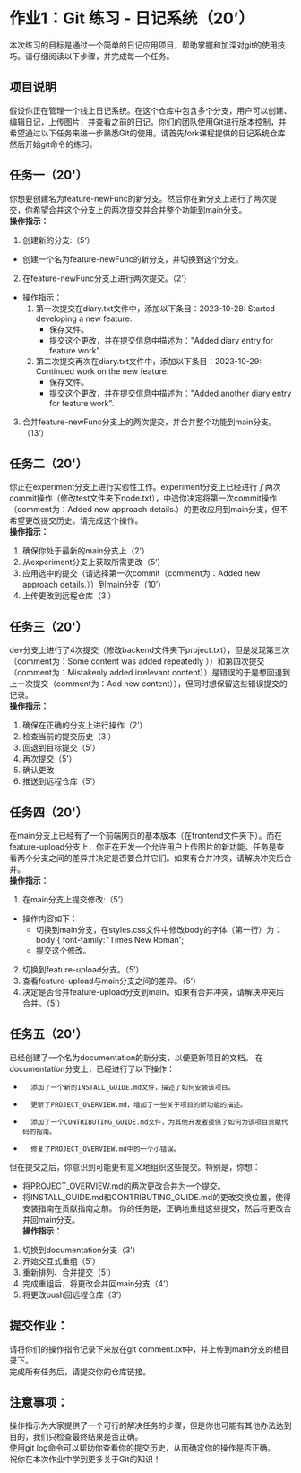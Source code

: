 # 作业1：Git 练习 - 日记系统（20’）

本次练习的目标是通过一个简单的日记应用项目，帮助掌握和加深对git的使用技巧。请仔细阅读以下步骤，并完成每一个任务。

## 项目说明
假设你正在管理一个线上日记系统。在这个仓库中包含多个分支，用户可以创建、编辑日记，上传图片，并查看之前的日记。你们的团队使用Git进行版本控制，并希望通过以下任务来进一步熟悉Git的使用。请首先fork课程提供的日记系统仓库然后开始git命令的练习。

## 任务一（20'）
你想要创建名为feature-newFunc的新分支。然后你在新分支上进行了两次提交，你希望合并这个分支上的两次提交并合并整个功能到main分支。  
**操作指示：**
1. 创建新的分支:（5‘）
* 创建一个名为feature-newFunc的新分支，并切换到这个分支。
2. 在feature-newFunc分支上进行两次提交。（2‘）
* 操作指示：  
  1) 第一次提交在diary.txt文件中，添加以下条目：2023-10-28: Started developing a new feature.  
     * 保存文件。
     * 提交这个更改，并在提交信息中描述为："Added diary entry for feature work".  
  2) 第二次提交再次在diary.txt文件中，添加以下条目：2023-10-29: Continued work on the new feature.  
     * 保存文件。
     * 提交这个更改，并在提交信息中描述为："Added another diary entry for feature work".
3. 合并feature-newFunc分支上的两次提交，并合并整个功能到main分支。（13‘）

## 任务二（20'）
你正在experiment分支上进行实验性工作。experiment分支上已经进行了两次commit操作（修改test文件夹下node.txt），中途你决定将第一次commit操作（comment为：Added new approach details.）的更改应用到main分支，但不希望更改提交历史。请完成这个操作。  
**操作指示：**
1. 确保你处于最新的main分支上（2’）  
2. 从experiment分支上获取所需更改（5’）  
3. 应用选中的提交（请选择第一次commit（comment为：Added new approach details.））到main分支（10’）  
4. 上传更改到远程仓库（3’）

## 任务三（20'）
dev分支上进行了4次提交（修改backend文件夹下project.txt），但是发现第三次（comment为：Some content was added repeatedly ））和第四次提交（comment为：Mistakenly added irrelevant content））是错误的于是想回退到上一次提交（comment为：Add new content）），但同时想保留这些错误提交的记录。  
**操作指示：**
1. 确保在正确的分支上进行操作（2’） 
2. 检查当前的提交历史（3’） 
3. 回退到目标提交（5’） 
4. 再次提交（5’） 
5. 确认更改
6. 推送到远程仓库（5’） 

## 任务四（20'）
在main分支上已经有了一个前端网页的基本版本（在frontend文件夹下）。而在feature-upload分支上，你正在开发一个允许用户上传图片的新功能。任务是查看两个分支之间的差异并决定是否要合并它们。如果有合并冲突，请解决冲突后合并。  
**操作指示：**
1. 在main分支上提交修改:（5’）
* 操作内容如下：  
  * 切换到main分支，在styles.css文件中修改body的字体（第一行）为：body { font-family: 'Times New Roman';  
  * 提交这个修改。  
2. 切换到feature-upload分支。（5’）  
3. 查看feature-upload与main分支之间的差异。（5’）  
4. 决定是否合并feature-upload分支到main。如果有合并冲突，请解决冲突后合并。（5’）

## 任务五（20'）
已经创建了一个名为documentation的新分支，以便更新项目的文档。
在documentation分支上，已经进行了以下操作：  
* 		添加了一个新的INSTALL_GUIDE.md文件，描述了如何安装该项目。
* 		更新了PROJECT_OVERVIEW.md，增加了一些关于项目的新功能的描述。
* 		添加了一个CONTRIBUTING_GUIDE.md文件，为其他开发者提供了如何为该项目贡献代码的指南。
* 		修复了PROJECT_OVERVIEW.md中的一个小错误。
但在提交之后，你意识到可能更有意义地组织这些提交。特别是，你想：
* 将PROJECT_OVERVIEW.md的两次更改合并为一个提交。
* 将INSTALL_GUIDE.md和CONTRIBUTING_GUIDE.md的更改交换位置，使得安装指南在贡献指南之前。
你的任务是，正确地重组这些提交，然后将更改合并回main分支。  
**操作指示：**
1. 切换到documentation分支（3’）
2. 开始交互式重组（5’）
3. 重新排列、合并提交（5’）
4. 完成重组后，将更改合并回main分支（4’）
5. 将更改push回远程仓库（3’）

## 提交作业：
请将你们的操作指令记录下来放在git comment.txt中，并上传到main分支的根目录下。  
完成所有任务后，请提交你的仓库链接。

## 注意事项：
操作指示为大家提供了一个可行的解决任务的步骤，但是你也可能有其他办法达到目的，我们只检查最终结果是否正确。  
使用git log命令可以帮助你查看你的提交历史，从而确定你的操作是否正确。  
祝你在本次作业中学到更多关于Git的知识！



